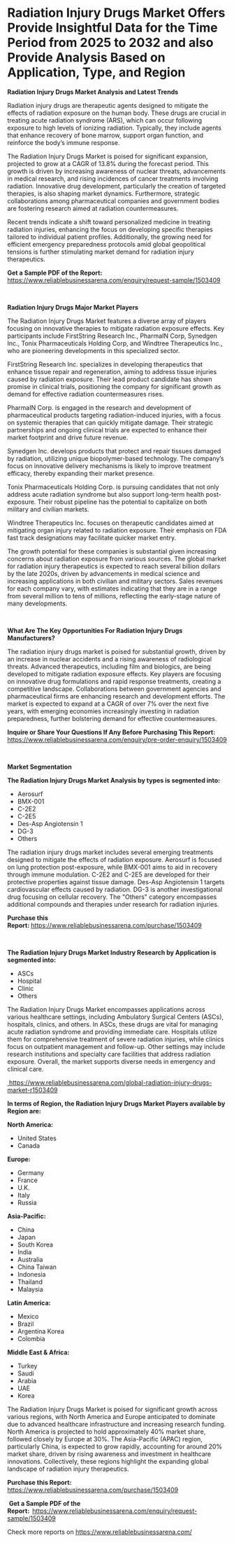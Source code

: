 <p><h1>Radiation Injury Drugs Market Offers Provide Insightful Data for the Time Period from 2025 to 2032 and also Provide Analysis Based on Application, Type, and Region</h1></p><p><strong>Radiation Injury Drugs Market Analysis and Latest Trends</strong></p>
<p><p>Radiation injury drugs are therapeutic agents designed to mitigate the effects of radiation exposure on the human body. These drugs are crucial in treating acute radiation syndrome (ARS), which can occur following exposure to high levels of ionizing radiation. Typically, they include agents that enhance recovery of bone marrow, support organ function, and reinforce the body’s immune response.</p><p>The Radiation Injury Drugs Market is poised for significant expansion, projected to grow at a CAGR of 13.8% during the forecast period. This growth is driven by increasing awareness of nuclear threats, advancements in medical research, and rising incidences of cancer treatments involving radiation. Innovative drug development, particularly the creation of targeted therapies, is also shaping market dynamics. Furthermore, strategic collaborations among pharmaceutical companies and government bodies are fostering research aimed at radiation countermeasures. </p><p>Recent trends indicate a shift toward personalized medicine in treating radiation injuries, enhancing the focus on developing specific therapies tailored to individual patient profiles. Additionally, the growing need for efficient emergency preparedness protocols amid global geopolitical tensions is further stimulating market demand for radiation injury therapeutics.</p></p>
<p><strong>Get a Sample PDF of the Report:&nbsp;</strong> <a href="https://www.reliablebusinessarena.com/enquiry/request-sample/1503409?utm_campaign=2819&utm_medium=2&utm_source=Github&utm_content=ia&utm_term=23032025&utm_id=radiation-injury-drugs">https://www.reliablebusinessarena.com/enquiry/request-sample/1503409</a></p>
<p>&nbsp;</p>
<p><strong>Radiation Injury Drugs Major Market Players</strong></p>
<p><p>The Radiation Injury Drugs Market features a diverse array of players focusing on innovative therapies to mitigate radiation exposure effects. Key participants include FirstString Research Inc., PharmaIN Corp, Synedgen Inc., Tonix Pharmaceuticals Holding Corp, and Windtree Therapeutics Inc., who are pioneering developments in this specialized sector.</p><p>FirstString Research Inc. specializes in developing therapeutics that enhance tissue repair and regeneration, aiming to address tissue injuries caused by radiation exposure. Their lead product candidate has shown promise in clinical trials, positioning the company for significant growth as demand for effective radiation countermeasures rises.</p><p>PharmaIN Corp. is engaged in the research and development of pharmaceutical products targeting radiation-induced injuries, with a focus on systemic therapies that can quickly mitigate damage. Their strategic partnerships and ongoing clinical trials are expected to enhance their market footprint and drive future revenue.</p><p>Synedgen Inc. develops products that protect and repair tissues damaged by radiation, utilizing unique biopolymer-based technology. The company’s focus on innovative delivery mechanisms is likely to improve treatment efficacy, thereby expanding their market presence.</p><p>Tonix Pharmaceuticals Holding Corp. is pursuing candidates that not only address acute radiation syndrome but also support long-term health post-exposure. Their robust pipeline has the potential to capitalize on both military and civilian markets.</p><p>Windtree Therapeutics Inc. focuses on therapeutic candidates aimed at mitigating organ injury related to radiation exposure. Their emphasis on FDA fast track designations may facilitate quicker market entry.</p><p>The growth potential for these companies is substantial given increasing concerns about radiation exposure from various sources. The global market for radiation injury therapeutics is expected to reach several billion dollars by the late 2020s, driven by advancements in medical science and increasing applications in both civilian and military sectors. Sales revenues for each company vary, with estimates indicating that they are in a range from several million to tens of millions, reflecting the early-stage nature of many developments.</p></p>
<p>&nbsp;</p>
<p><strong>What Are The Key Opportunities For Radiation Injury Drugs Manufacturers?</strong></p>
<p><p>The radiation injury drugs market is poised for substantial growth, driven by an increase in nuclear accidents and a rising awareness of radiological threats. Advanced therapeutics, including film and biologics, are being developed to mitigate radiation exposure effects. Key players are focusing on innovative drug formulations and rapid response treatments, creating a competitive landscape. Collaborations between government agencies and pharmaceutical firms are enhancing research and development efforts. The market is expected to expand at a CAGR of over 7% over the next five years, with emerging economies increasingly investing in radiation preparedness, further bolstering demand for effective countermeasures.</p></p>
<p><strong>Inquire or Share Your Questions If Any Before Purchasing This Report:</strong> <a href="https://www.reliablebusinessarena.com/enquiry/pre-order-enquiry/1503409?utm_campaign=2819&utm_medium=2&utm_source=Github&utm_content=ia&utm_term=23032025&utm_id=radiation-injury-drugs">https://www.reliablebusinessarena.com/enquiry/pre-order-enquiry/1503409</a></p>
<p>&nbsp;</p>
<p><strong>Market Segmentation</strong></p>
<p><strong>The Radiation Injury Drugs Market Analysis by types is segmented into:</strong></p>
<p><ul><li>Aerosurf</li><li>BMX-001</li><li>C-2E2</li><li>C-2E5</li><li>Des-Asp Angiotensin 1</li><li>DG-3</li><li>Others</li></ul></p>
<p><p>The radiation injury drugs market includes several emerging treatments designed to mitigate the effects of radiation exposure. Aerosurf is focused on lung protection post-exposure, while BMX-001 aims to aid in recovery through immune modulation. C-2E2 and C-2E5 are developed for their protective properties against tissue damage. Des-Asp Angiotensin 1 targets cardiovascular effects caused by radiation. DG-3 is another investigational drug focusing on cellular recovery. The "Others" category encompasses additional compounds and therapies under research for radiation injuries.</p></p>
<p><strong>Purchase this Report:&nbsp;</strong><a href="https://www.reliablebusinessarena.com/purchase/1503409?utm_campaign=2819&utm_medium=2&utm_source=Github&utm_content=ia&utm_term=23032025&utm_id=radiation-injury-drugs">https://www.reliablebusinessarena.com/purchase/1503409</a></p>
<p>&nbsp;</p>
<p><strong>The Radiation Injury Drugs Market Industry Research by Application is segmented into:</strong></p>
<p><ul><li>ASCs</li><li>Hospital</li><li>Clinic</li><li>Others</li></ul></p>
<p><p>The Radiation Injury Drugs Market encompasses applications across various healthcare settings, including Ambulatory Surgical Centers (ASCs), hospitals, clinics, and others. In ASCs, these drugs are vital for managing acute radiation syndrome and providing immediate care. Hospitals utilize them for comprehensive treatment of severe radiation injuries, while clinics focus on outpatient management and follow-up. Other settings may include research institutions and specialty care facilities that address radiation exposure. Overall, the market supports diverse needs in emergency and clinical care.</p></p>
<p><a href="https://www.reliablebusinessarena.com/global-radiation-injury-drugs-market-r1503409?utm_campaign=2819&utm_medium=2&utm_source=Github&utm_content=ia&utm_term=23032025&utm_id=radiation-injury-drugs">&nbsp;https://www.reliablebusinessarena.com/global-radiation-injury-drugs-market-r1503409</a></p>
<p><strong>In terms of Region, the Radiation Injury Drugs Market Players available by Region are:</strong></p>
<p>
    <p> <strong> North America: </strong>
        <ul>
            <li>United States</li>
            <li>Canada</li>
        </ul>
        </p> 
    <p> <strong> Europe: </strong>
        <ul>
            <li>Germany</li>
            <li>France</li>
            <li>U.K.</li>
            <li>Italy</li>
            <li>Russia</li>
        </ul>
        </p> 
    <p> <strong> Asia-Pacific: </strong>
        <ul>
            <li>China</li>
            <li>Japan</li>
            <li>South Korea</li>
            <li>India</li>
            <li>Australia</li>
            <li>China Taiwan</li>
            <li>Indonesia</li>
            <li>Thailand</li>
            <li>Malaysia</li>
        </ul>
        </p> 
    <p> <strong> Latin America: </strong>
        <ul>
            <li>Mexico</li>
            <li>Brazil</li>
            <li>Argentina Korea</li>
            <li>Colombia</li>
        </ul>
        </p> 
    <p> <strong> Middle East & Africa: </strong>
        <ul>
            <li>Turkey</li>
            <li>Saudi</li>
            <li>Arabia</li>
            <li>UAE</li>
            <li>Korea</li>
        </ul>
    </p>
    </p>
<p><p>The Radiation Injury Drugs Market is poised for significant growth across various regions, with North America and Europe anticipated to dominate due to advanced healthcare infrastructure and increasing research funding. North America is projected to hold approximately 40% market share, followed closely by Europe at 30%. The Asia-Pacific (APAC) region, particularly China, is expected to grow rapidly, accounting for around 20% market share, driven by rising awareness and investment in healthcare innovations. Collectively, these regions highlight the expanding global landscape of radiation injury therapeutics.</p></p>
<p><strong>Purchase this Report: </strong><a href="https://www.reliablebusinessarena.com/purchase/1503409?utm_campaign=2819&utm_medium=2&utm_source=Github&utm_content=ia&utm_term=23032025&utm_id=radiation-injury-drugs">https://www.reliablebusinessarena.com/purchase/1503409</a></p>
<p>&nbsp;<strong>Get a Sample PDF of the Report:&nbsp;&nbsp;</strong><a href="https://www.reliablebusinessarena.com/enquiry/request-sample/1503409?utm_campaign=2819&utm_medium=2&utm_source=Github&utm_content=ia&utm_term=23032025&utm_id=radiation-injury-drugs">https://www.reliablebusinessarena.com/enquiry/request-sample/1503409</a></p>
<p><strong></strong></p>
<p>Check more reports on <a href="https://www.reliablebusinessarena.com/?utm_campaign=2819&utm_medium=2&utm_source=Github&utm_content=ia&utm_term=23032025&utm_id=radiation-injury-drugs">https://www.reliablebusinessarena.com/</a></p>